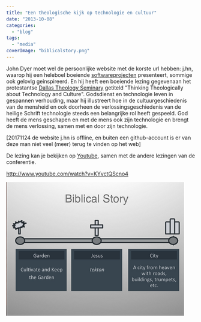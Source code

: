 ```yaml
---
title: "Een theologische kijk op technologie en cultuur"
date: "2013-10-08"
categories: 
  - "blog"
tags: 
  - "media"
coverImage: "biblicalstory.png"
---
```


John Dyer moet wel de persoonlijke website met de korste url hebben: j.hn, waarop hij een heleboel boeiende [softwareprojecten](https://github.com/johndyer) presenteert, sommige ook gelovig geinspireerd. En hij heeft een boeiende lezing gegevenaan het protestantse [Dallas Theology Seminary](http://www.dts.edu/about/doctrinalstatement/ "Dallas Theology Seminary") getiteld "Thinking Theologically about Technology and Culture". Godsdienst en technologie leven in gespannen verhouding, maar hij illustreert hoe in de cultuurgeschiedenis van de mensheid en ook doorheen de verlossingsgeschiedenis van de heilige Schrift technologie steeds een belangrijke rol heeft gespeeld. God heeft de mens geschapen en met de mens ook zijn technologie en brengt de mens verlossing, samen met en door zijn technologie.

\[20171124 de website j.hn is offline, en buiten een github-account is er van deze man niet veel (meer) terug te vinden op het web\]

De lezing kan je bekijken op [Youtube](http://www.youtube.com/watch?v=KYvctQScno4 "Thinking Theologically about Technology and Culture"), samen met de andere lezingen van de conferentie.

http://www.youtube.com/watch?v=KYvctQScno4

[![biblical story](images/biblicalstory.png?w=450)](images/biblicalstory.png)
